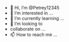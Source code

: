 - 👋 Hi, I’m @Petrey12345
- 👀 I’m interested in ...
- 🌱 I’m currently learning ...
- 💞️ I’m looking to 
- collaborate on ...
- 📫 How to reach me ...

<!---
Petrey12345/Petrey12345 is a ✨ special ✨ repository because its `README.md` (this file) appears on your GitHub profile.
You can click the Preview link to take a look at your changes.
--->
